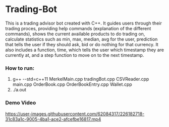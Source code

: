 # Trading-Bot

This is a trading advisor bot created with C++. It guides users through their trading proces, providing help commands (explanation of the different commands), shows the current available products to do trading on, calculate statistics such as min, max, median, avg for the user, prediction that tells the user if they should ask, bid or do nothing for that currency. It also includes a function, time, which tells the user which timestamp they are currently at, and a step function to move on to the next timestamp.

### How to run:
1) g++ --std=c++11 MerkelMain.cpp tradingBot.cpp CSVReader.cpp main.cpp OrderBook.cpp OrderBookEntry.cpp Wallet.cpp
2) ./a.out

### Demo Video
https://user-images.githubusercontent.com/62084317/226182718-31c83a1c-9005-4ba1-ace2-afcefbe16817.mp4
